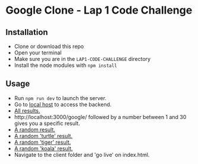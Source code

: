 # Google Clone - Lap 1 Code Challenge

## Installation

- Clone or download this repo
- Open your terminal
- Make sure you are in the `LAP1-CODE-CHALLENGE` directory
- Install the node modules with `npm install`

## Usage

- Run `npm run dev` to launch the server.
- Go to <a href="http://localhost:3000/" target="_blank">local host</a> to access the backend.
- <a href="http://localhost:3000/google" target="_blank">All results.</a>
- http://localhost:3000/google/ followed by a number between 1 and 30 gives you a specific result.
- <a href="http://localhost:3000/google/random" target="_blank">A random result.</a>
- <a href="http://localhost:3000/google/random/turtle" target="_blank">A random 'turtle' result.</a>
- <a href="http://localhost:3000/google/random/tiger" target="_blank">A random 'tiger' result.</a>
- <a href="http://localhost:3000/google/random/koala" target="_blank">A random 'koala' result.</a>
- Navigate to the client folder and 'go live' on index.html.
